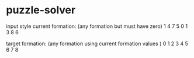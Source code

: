 # puzzle-solver
input style
current formation: (any formation but must have zero)
1 4 7
5 0 1
3 8 6

target formation: (any formation using current formation values )
0 1 2 
3 4 5
6 7 8

